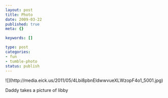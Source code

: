 ```yaml
--- 
layout: post
title: Photo
date: 2009-03-22
published: true
meta: {}

keywords: []

type: post
categories: 
- fun
- tumble-photo
status: publish
---
```

<div class="figure">            ![](http://media.eick.us/2011/05/4Lbi8pbnEldwwvueXLWzopF4o1_5001.jpg)        </div>

Daddy takes a picture of libby

